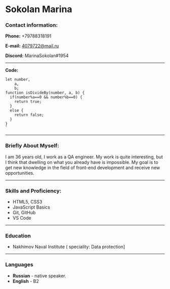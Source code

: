 # **Sokolan Marina**

### **Contact information:**

**Phone:**  +79788318191

**E-mail:** [4079722@mail.ru](mailto:4079722@mail.ru)

**Discord:** MarinaSokolan#1954

*************************

**Code:**

    let number,
        a,
        b;
    function isDivideBy(number, a, b) {
      if(number%a==0 && number%b==0) {
        return true;
      }
      else {
        return false;
      }
    }
    `
***

### **Briefly About Myself:**

I am 36 years old, I work as a QA engineer. My work is quite interesting, but I think that dwelling on what you already have is impossible. My goal is to get new knowledge in the field of front-end development and receive new opportunities.

*************

### **Skills and Proficiency:**

 -   HTML5, CSS3
 -   JavaScript Basics
 -   Git, GitHub
 -   VS Code
***
### **Education**
 - Nakhimov Naval Institute ( speciality: Data protection]
***

### **Languages**

-   **Russian**  - native speaker.
-   **English**  - B2
